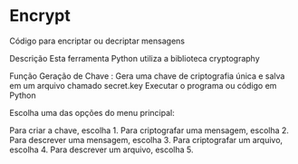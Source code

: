 # Encrypt
Código para encriptar ou decriptar mensagens

Descrição
Esta ferramenta Python utiliza a biblioteca cryptography

Função
Geração de Chave :
Gera uma chave de criptografia única e salva em um arquivo chamado secret.key
Executar o programa ou código em Python

Escolha uma das opções do menu principal:

Para criar a chave, escolha 1.
Para criptografar uma mensagem, escolha 2.
Para descrever uma mensagem, escolha 3.
Para criptografar um arquivo, escolha 4.
Para descrever um arquivo, escolha 5.
